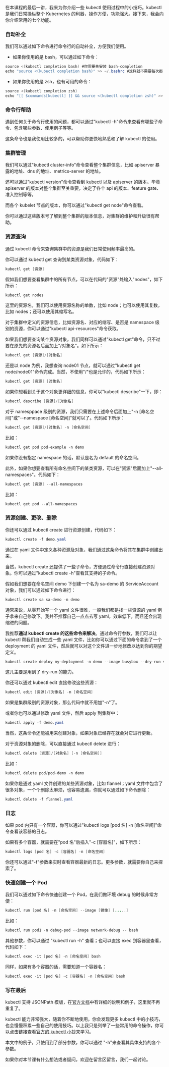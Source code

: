 在本课程的最后一讲，我来为你介绍一些 kubectl 使用过程中的小技巧。kubectl 是我们日常操纵整个 Kubernetes 的利器，操作方便，功能强大。接下来，我会向你介绍常用的七个功能。

### 自动补全

我们可以通过如下命令进行命令行的自动补全，方便我们使用。

* 如果你使用的是 bash，可以通过如下命令：

```java
source <(kubectl completion bash) #你需要先安装 bash-completion
echo "source <(kubectl completion bash)" >> ~/.bashrc #这样就不需要每次都 source 一下了
```

* 如果你使用的是 zsh，也有可用的命令：

```java
source <(kubectl completion zsh)
echo "[[ $commands[kubectl] ]] && source <(kubectl completion zsh)" >> ~/.zshrc #这样就不需要每次都 source 一下了
```

### 命令行帮助

遇到任何关于命令行使用的问题，都可以通过"kubectl -h"命令来查看有哪些子命令、包含哪些参数、使用例子等等。

这条命令也是我使用比较多的，可以帮助你更快地熟悉和了解 kubectl 的使用。

### 集群管理

我们可以通过"kubectl cluster-info"命令查看整个集群信息，比如 apiserver 暴露的地址、dns 的地址、metrics-server 的地址。

还可以通过"kubectl version"命令查看到 kubectl 以及 apiserver 的版本。毕竟 apiserver 的版本对整个集群至关重要，决定了各个 api 的版本、feature gate、准入控制等等，

而各个 kubelet 节点的版本，你可以通过"kubectl get node"命令查看。

你可以通过这些版本号了解到整个集群的版本信息，对集群的维护和升级很有帮助。

### 资源查询

通过 kubectl 命令来查询集群中的资源是我们日常使用频率最高的。

你可以通过 kubectl get 查询到某类资源对象，代码如下：

```java
kubectl get [资源]
```

假如我们想要查看集群中的所有节点，可以在代码的"资源"处输入"nodes"，如下所示：

```java
kubectl get nodes
```

这里的资源名，我们可以使用资源名称的单数，比如 node；也可以使用其复数，比如 nodes；还可以使用其缩写名。

对于集群中定义的资源信息，比如资源名、对应的缩写、是否是 namespace 级别的资源，你可以通过"kubectl api-resources"命令获取。

如果我们想要查询某个资源对象，我们同样可以通过"kubectl get"命令，只不过要在原先的资源名后面加上"/对象名"。如下所示：

```java
kubectl get [资源]/[对象名]
```

还是以 node 为例，我想查询 node01 节点，就可以通过"kubectl get node/node01"命令完成。当然，不使用"/"也是允许的，代码如下所示：

```java
kubectl get [资源] [对象名]
```

如果你想看到关于这个对象更详细的信息，你可以"kubectl describe"一下，即：

```java
kubectl describe [资源]/[对象名]
```

对于 namesppace 级别的资源，我们只需要在上述命令后面加上"-n \[命名空间\]"或"--namespace \[命名空间\]"就可以了。代码如下所示：

```java
kubectl get [资源]/[对象名] -n [命名空间]
```

比如：

```java
kubectl get pod pod-example -n demo
```

如果你没有指定 namespace 的话，默认是名为 default 的命名空间。

此外，如果你想要查看所有命名空间下的某类资源，可以在"资源"后面加上"--all-namespaces"。代码如下：

```java
kubectl get [资源] --all-namespaces
```

比如：

```java
kubectl get pod --all-namespaces
```

### 资源创建、更改、删除

你还可以通过 kubectl create 进行资源创建，代码如下：

```java
kubectl create -f demo.yaml
```

通过在 yaml 文件中定义各种资源及对象，我们通过这条命令将其在集群中创建出来。

当然，kubectl create 还提供了一些子命令，方便通过命令行直接创建资源对象。你可以通过"kubectl create -h"查看其支持的子命令。

假如我们想要在命名空间 demo 下创建一个名为 sa-demo 的 ServiceAccount 对象，我们可以通过如下命令进行：

```java
kubectl create sa sa-demo -n demo
```

通常来说，从零开始写一个 yaml 文件很难，一般我们都是找一些资源的 yaml 例子拿来自己修改下。我并不推荐自己一点点去写 yaml，效率低下，而且还会出现缩进的问题。

我推荐**通过 kubectl create 的这些命令来解决**。通过命令行参数，我们可以让 kubectl 帮我们自动生成一些 yaml 文件，比如你可以通过下面的命令拿到了一个 deployment 的 yaml 文件，然后就可以对这个文件进一步地修改以达到你的期望定义。

```java
kubectl create deploy my-deployment -n demo --image busybox --dry-run server -o yaml > my-deployment.yaml
```

这儿主要是用到了 dry-run 的能力。

你还可以通过 kubectl edit 直接修改这些资源：

```java
kubectl edit [资源]/[对象名] -n [命名空间]
```

如果是集群级别的资源对象，那么代码中就不用加"-n"了。

或者你也可以通过修改 yaml 文件，然后 apply 到集群中：

```java
kubectl apply -f demo.yaml
```

当然，这条命令还能被用来创建对象，如果对象已经存在就会对它进行更新。

对于资源对象的删除，可以直接通过 kubectl delete 进行：

```java
kubectl delete [资源]/[对象名] [-n [命名空间]]
```

比如：

```java
kubectl delete pod/pod-demo -n demo
```

如果你是通过 yaml 文件创建的某些资源对象，比如 flannel；yaml 文件中包含了很多对象，一个个删除太麻烦，也容易遗漏，你就可以通过如下命令删除：

```java
kubectl delete -f flannel.yaml
```

### 日志

如果 pod 内只有一个容器，你可以通过"kubectl logs \[pod 名\] -n \[命名空间\]"命令查看该容器的日志。

如果有多个容器，就需要在"pod 名"后插入"-c \[容器名\]"，如下所示：

```java
kubectl logs [pod 名] -c [容器名] -n [命名空间]
```

你还可以通过"-f"参数来实时查看容器最新的日志。更多参数，就需要你自己来探索了。

### 快速创建一个 Pod

我们可以通过如下命令快速创建一个 Pod，在我们做环境 debug 的时候非常方便：

```java
kubectl run [pod 名] -n [命名空间] --image [镜像] [.....]
```

比如：

```java
kubectl run pod1 -n debug-pod --image network-debug -- bash
```

其他参数，你可以通过 "kubectl run -h" 查看；也可以直接 exec 到容器里查看，代码如下：

```java
kubectl exec -it [pod 名] -n [命名空间] bash
```

同样，如果有多个容器的话，需要知道一个容器名：

```java
kubectl exec -it [pod 名] -c [容器名] -n [命名空间] bash
```

### 写在最后

kubectl 支持 JSONPath 模版，在[官方文档](https://kubernetes.io/zh/docs/reference/kubectl/jsonpath)中有详细的说明和例子，这里就不再重复了。

kubectl 能力非常强大，随着你不断地使用，你会发现更多 kubectl 中的小技巧，也会慢慢积累一些自己的使用技巧。以上我只是列举了一些常用的命令操作，你可以点击链接查看[官方的 kubectl 小抄](https://kubernetes.io/zh/docs/reference/kubectl/cheatsheet/)来学习。

本文中的例子，只使用到了部分参数，你可以通过 "-h"来查看其具体支持的各个参数。

如果你对本节课有什么想法或者疑问，欢迎在留言区留言，我们一起讨论。
